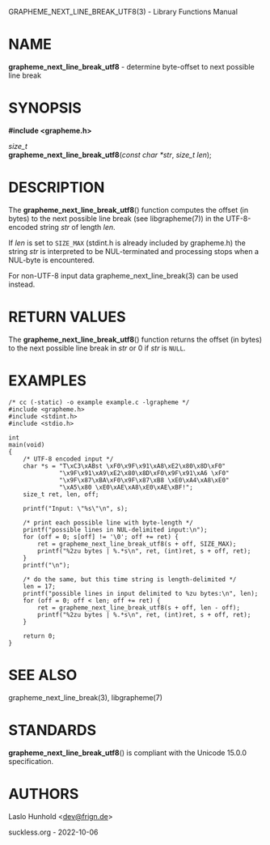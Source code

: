 GRAPHEME\_NEXT\_LINE\_BREAK\_UTF8(3) - Library Functions Manual

# NAME

**grapheme\_next\_line\_break\_utf8** - determine byte-offset to next possible line break

# SYNOPSIS

**#include <grapheme.h>**

*size\_t*  
**grapheme\_next\_line\_break\_utf8**(*const char \*str*, *size\_t len*);

# DESCRIPTION

The
**grapheme\_next\_line\_break\_utf8**()
function computes the offset (in bytes) to the next possible line
break (see
libgrapheme(7))
in the UTF-8-encoded string
*str*
of length
*len*.

If
*len*
is set to
`SIZE_MAX`
(stdint.h is already included by grapheme.h) the string
*str*
is interpreted to be NUL-terminated and processing stops when
a NUL-byte is encountered.

For non-UTF-8 input
data
grapheme\_next\_line\_break(3)
can be used instead.

# RETURN VALUES

The
**grapheme\_next\_line\_break\_utf8**()
function returns the offset (in bytes) to the next possible line
break in
*str*
or 0 if
*str*
is
`NULL`.

# EXAMPLES

	/* cc (-static) -o example example.c -lgrapheme */
	#include <grapheme.h>
	#include <stdint.h>
	#include <stdio.h>
	
	int
	main(void)
	{
		/* UTF-8 encoded input */
		char *s = "T\xC3\xABst \xF0\x9F\x91\xA8\xE2\x80\x8D\xF0"
		          "\x9F\x91\xA9\xE2\x80\x8D\xF0\x9F\x91\xA6 \xF0"
		          "\x9F\x87\xBA\xF0\x9F\x87\xB8 \xE0\xA4\xA8\xE0"
		          "\xA5\x80 \xE0\xAE\xA8\xE0\xAE\xBF!";
		size_t ret, len, off;
	
		printf("Input: \"%s\"\n", s);
	
		/* print each possible line with byte-length */
		printf("possible lines in NUL-delimited input:\n");
		for (off = 0; s[off] != '\0'; off += ret) {
			ret = grapheme_next_line_break_utf8(s + off, SIZE_MAX);
			printf("%2zu bytes | %.*s\n", ret, (int)ret, s + off, ret);
		}
		printf("\n");
	
		/* do the same, but this time string is length-delimited */
		len = 17;
		printf("possible lines in input delimited to %zu bytes:\n", len);
		for (off = 0; off < len; off += ret) {
			ret = grapheme_next_line_break_utf8(s + off, len - off);
			printf("%2zu bytes | %.*s\n", ret, (int)ret, s + off, ret);
		}
	
		return 0;
	}

# SEE ALSO

grapheme\_next\_line\_break(3),
libgrapheme(7)

# STANDARDS

**grapheme\_next\_line\_break\_utf8**()
is compliant with the Unicode 15.0.0 specification.

# AUTHORS

Laslo Hunhold <[dev@frign.de](mailto:dev@frign.de)>

suckless.org - 2022-10-06
